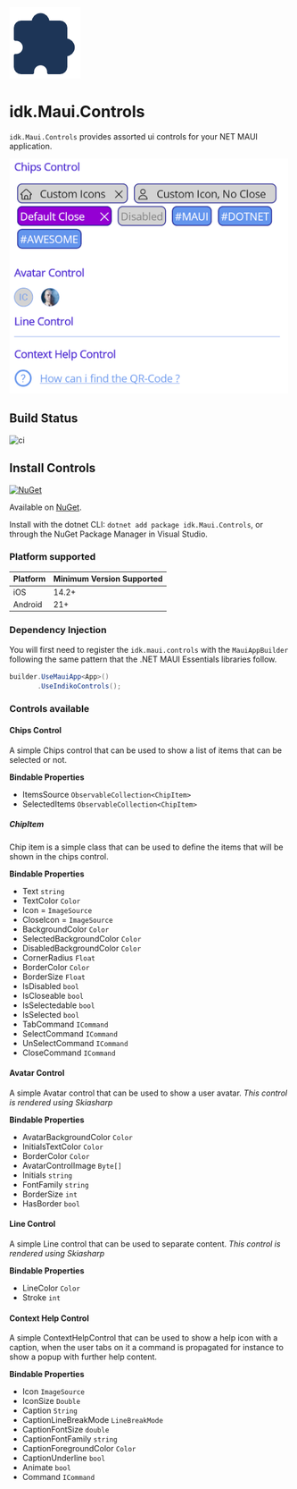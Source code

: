 ![](nuget.png)
# idk.Maui.Controls

`idk.Maui.Controls` provides assorted ui controls for your NET MAUI application.

![Screenshot of the sample app](https://github.com/0xc3u/Idk.Maui.Controls/blob/main/screenshots/idk_controls_sample.png?250x)


## Build Status
![ci](https://github.com/0xc3u/Idk.Maui.Controls/actions/workflows/ci.yml/badge.svg)


## Install Controls

[![NuGet](https://img.shields.io/nuget/v/Indiko.Maui.Controls.svg?label=NuGet)](https://www.nuget.org/packages/Indiko.Maui.Controls/)

Available on [NuGet](http://www.nuget.org/packages/Idk.Maui.Controls).

Install with the dotnet CLI: `dotnet add package idk.Maui.Controls`, or through the NuGet Package Manager in Visual Studio.


### Platform supported

| Platform | Minimum Version Supported |
|----------|--------------------------|
| iOS      |   14.2+         |
| Android  |   21+   |


### Dependency Injection

You will first need to register the `idk.maui.controls` with the `MauiAppBuilder` following the same pattern that the .NET MAUI Essentials libraries follow.

```csharp
builder.UseMauiApp<App>()
	   .UseIndikoControls();
```


### Controls available

#### Chips Control
A simple Chips control that can be used to show a list of items that can be selected or not.

**Bindable Properties**
- ItemsSource `ObservableCollection<ChipItem>`
- SelectedItems `ObservableCollection<ChipItem>`

##### ChipItem
Chip item is a simple class that can be used to define the items that will be shown in the chips control.

**Bindable Properties**
- Text `string`
- TextColor `Color`
- Icon = `ImageSource`
- CloseIcon = `ImageSource`
- BackgroundColor `Color`
- SelectedBackgroundColor `Color`
- DisabledBackgroundColor `Color`
- CornerRadius `Float`
- BorderColor `Color`
- BorderSize `Float`
- IsDisabled `bool`
- IsCloseable `bool`
- IsSelectedable `bool`
- IsSelected `bool`
- TabCommand `ICommand`
- SelectCommand `ICommand`
- UnSelectCommand `ICommand`
- CloseCommand `ICommand`

#### Avatar Control
A simple Avatar control that can be used to show a user avatar.
_This control is rendered using Skiasharp_

**Bindable Properties**
- AvatarBackgroundColor `Color`
- InitialsTextColor `Color`
- BorderColor `Color`
- AvatarControlImage `Byte[]`
- Initials `string`
- FontFamily `string`
- BorderSize `int`
- HasBorder `bool`


#### Line Control
A simple Line control that can be used to separate content.
_This control is rendered using Skiasharp_

**Bindable Properties**
- LineColor `Color`
- Stroke `int`

#### Context Help Control 
A simple ContextHelpControl that can be used to show a help icon with a caption, when the user tabs on it a command is propagated for instance to show a popup with further help content.

**Bindable Properties**
- Icon `ImageSource`
- IconSize `Double`
- Caption `String`
- CaptionLineBreakMode `LineBreakMode`
- CaptionFontSize `double`
- CaptionFontFamily `string`
- CaptionForegroundColor `Color`
- CaptionUnderline `bool`
- Animate `bool`
- Command `ICommand`